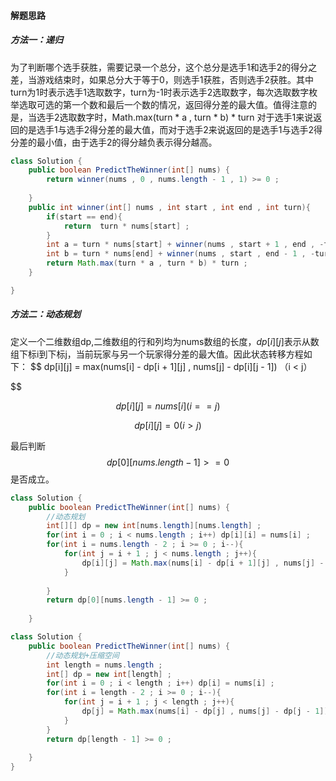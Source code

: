#### 解题思路

##### 方法一：递归

为了判断哪个选手获胜，需要记录一个总分，这个总分是选手1和选手2的得分之差，当游戏结束时，如果总分大于等于0，则选手1获胜，否则选手2获胜。其中turn为1时表示选手1选取数字，turn为-1时表示选手2选取数字，每次选取数字枚举选取可选的第一个数和最后一个数的情况，返回得分差的最大值。值得注意的是，当选手2选取数字时，Math.max(turn * a , turn * b) * turn 对于选手1来说返回的是选手1与选手2得分差的最大值，而对于选手2来说返回的是选手1与选手2得分差的最小值，由于选手2的得分越负表示得分越高。

```java
class Solution {
    public boolean PredictTheWinner(int[] nums) {
        return winner(nums , 0 , nums.length - 1 , 1) >= 0 ;
        
    }
    public int winner(int[] nums , int start , int end , int turn){
        if(start == end){
            return  turn * nums[start] ;
        }
        int a = turn * nums[start] + winner(nums , start + 1 , end , -turn) ;
        int b = turn * nums[end] + winner(nums , start , end - 1 , -turn) ;
        return Math.max(turn * a , turn * b) * turn ;
    }

}
```

##### 方法二：动态规划

定义一个二维数组dp,二维数组的行和列均为nums数组的长度，$dp[i][j]$表示从数组下标i到下标j，当前玩家与另一个玩家得分差的最大值。因此状态转移方程如下：
$$
dp[i][j] = max(nums[i] - dp[i + 1][j] , nums[j] - dp[i][j - 1]) （i < j）

$$

$$
dp[i][j] = nums[i]  (i == j)
$$

$$
dp[i][j] = 0  (i > j)
$$

最后判断
$$
dp[0][nums.length - 1] >= 0
$$
是否成立。

```java
class Solution {
    public boolean PredictTheWinner(int[] nums) {
        //动态规划
        int[][] dp = new int[nums.length][nums.length] ;
        for(int i = 0 ; i < nums.length ; i++) dp[i][i] = nums[i] ;
        for(int i = nums.length - 2 ; i >= 0 ; i--){
            for(int j = i + 1 ; j < nums.length ; j++){
                dp[i][j] = Math.max(nums[i] - dp[i + 1][j] , nums[j] - dp[i][j - 1]) ;
            }
            
        }
        return dp[0][nums.length - 1] >= 0 ;
        
    }

```

```java
class Solution {
    public boolean PredictTheWinner(int[] nums) {
        //动态规划+压缩空间
        int length = nums.length ;
        int[] dp = new int[length] ;
        for(int i = 0 ; i < length ; i++) dp[i] = nums[i] ;
        for(int i = length - 2 ; i >= 0 ; i--){
            for(int j = i + 1 ; j < length ; j++){
                dp[j] = Math.max(nums[i] - dp[j] , nums[j] - dp[j - 1]) ;
            }
        }
        return dp[length - 1] >= 0 ;
        
    }
}
```

